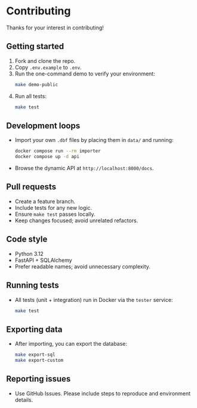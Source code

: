 # Contributing

Thanks for your interest in contributing!

## Getting started

1. Fork and clone the repo.
2. Copy `.env.example` to `.env`.
3. Run the one-command demo to verify your environment:
   ```bash
   make demo-public
   ```
4. Run all tests:
   ```bash
   make test
   ```

## Development loops

- Import your own `.dbf` files by placing them in `data/` and running:
  ```bash
  docker compose run --rm importer
  docker compose up -d api
  ```
- Browse the dynamic API at `http://localhost:8000/docs`.

## Pull requests

- Create a feature branch.
- Include tests for any new logic.
- Ensure `make test` passes locally.
- Keep changes focused; avoid unrelated refactors.

## Code style

- Python 3.12
- FastAPI + SQLAlchemy
- Prefer readable names; avoid unnecessary complexity.

## Running tests

- All tests (unit + integration) run in Docker via the `tester` service:
  ```bash
  make test
  ```

## Exporting data

- After importing, you can export the database:
  ```bash
  make export-sql
  make export-custom
  ```

## Reporting issues

- Use GitHub Issues. Please include steps to reproduce and environment details.
